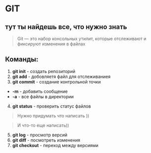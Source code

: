 ﻿# GIT #

## тут ты найдешь все, что нужно знать ##

>Git — это набор консольных утилит, которые отслеживают и фиксируют изменения в файлах

## Команды: ##
1.   **git init** - создать репозиторий 
2.   **git add** - добовляетя файл для отслеживаниея
3.  **git commit** - создание контрольной точки  
* **-m** - добавить сообщение 
* **-a** - все файлы в директории
4. **git status** - проверить статус файлов
>Нужно придумать что написать ))

>И что-то еще написать))
5. **git log** - просмотр версий  
6. **git diff** - посмотреть изменения 
7. **git checkout** - переход между версиями